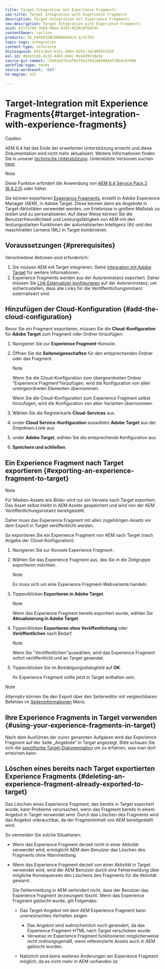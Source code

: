 ```yaml
---
title: Target-Integration mit Experience Fragments
seo-title: Target Integration with Experience Fragments
description: Target-Integration mit Experience Fragments
seo-description: Target Integration with Experience Fragments
uuid: 621f57d4-3b8d-49ea-b193-8530c8fbd74e
contentOwner: carlino
products: SG_EXPERIENCEMANAGER/6.4/SITES
topic-tags: integration
content-type: reference
discoiquuid: 6911c8e3-b12c-466e-8255-5dcd09557d35
exl-id: dbde3cb6-4132-4462-bd4c-0e4439110e2e
source-git-commit: c5b816d74c6f02f85476d16868844f39b4c47996
workflow-type: tm+mt
source-wordcount: '683'
ht-degree: 31%

---
```


# Target-Integration mit Experience Fragments{#target-integration-with-experience-fragments}

>[!CAUTION]
>
>AEM 6.4 hat das Ende der erweiterten Unterstützung erreicht und diese Dokumentation wird nicht mehr aktualisiert. Weitere Informationen finden Sie in unserer [technische Unterstützung](https://helpx.adobe.com/de/support/programs/eol-matrix.html). Unterstützte Versionen suchen [here](https://experienceleague.adobe.com/docs/?lang=de).

>[!NOTE]
>
>Diese Funktion erfordert die Anwendung von [AEM 6.4 Service Pack 2 (6.4.2.0)](/help/release-notes/sp-release-notes.md) oder höher.

Sie können exportieren [Experience Fragments](/help/sites-authoring/experience-fragments.md), erstellt in Adobe Experience Manager (AEM), in Adobe Target. Diese können dann als Angebote in Target-Aktivitäten verwendet werden, um Erlebnisse in großem Maßstab zu testen und zu personalisieren. Auf diese Weise können Sie die Benutzerfreundlichkeit und Leistungsfähigkeit von AEM mit den leistungsstarken Funktionen der automatisierten Intelligenz (AI) und des maschinellen Lernens (ML) in Target kombinieren.

## Voraussetzungen {#prerequisites}

Verschiedene Aktionen sind erforderlich:

1. Sie müssen AEM mit Target integrieren. Siehe [Integration mit Adobe Target](/help/sites-administering/target.md) für weitere Informationen.
1. Experience Fragments werden aus der Autoreninstanz exportiert. Daher müssen Sie [Link Externalizer konfigurieren](/help/sites-developing/externalizer.md) auf der Autoreninstanz, um sicherzustellen, dass alle Links für die Veröffentlichungsinstanz externalisiert sind.

## Hinzufügen der Cloud-Konfiguration {#add-the-cloud-configuration}

Bevor Sie ein Fragment exportieren, müssen Sie die **Cloud-Konfiguration** für **Adobe Target** zum Fragment oder Ordner hinzufügen:

1. Navigieren Sie zur **Experience Fragment**-Konsole.
1. Öffnen Sie die **Seiteneigenschaften** für den entsprechenden Ordner oder das Fragment.

   >[!NOTE]
   >
   >Wenn Sie die Cloud-Konfiguration zum übergeordneten Ordner &quot;Experience Fragment&quot;hinzufügen, wird die Konfiguration von allen untergeordneten Elementen übernommen.
   >
   >Wenn Sie die Cloud-Konfiguration zum Experience Fragment selbst hinzufügen, wird die Konfiguration von allen Varianten übernommen.

1. Wählen Sie die Registerkarte **Cloud-Services** aus.

1. under **Cloud Service-Konfiguration** auswählen **Adobe Target** aus der Dropdown-Liste aus.
1. under **Adobe Target**, wählen Sie die entsprechende Konfiguration aus.

1. **Speichern und schließen**.

## Ein Experience Fragment nach Target exportieren {#exporting-an-experience-fragment-to-target}

>[!NOTE]
>
>Für Medien-Assets wie Bilder wird nur ein Verweis nach Target exportiert. Das Asset selbst bleibt in AEM Assets gespeichert und wird von der AEM Veröffentlichungsinstanz bereitgestellt.
>
>Daher muss das Experience Fragment mit allen zugehörigen Assets vor dem Export in Target veröffentlicht werden.

So exportieren Sie ein Experience Fragment von AEM nach Target (nach Angabe der Cloud-Konfiguration):

1. Navigieren Sie zur Konsole Experience Fragment .
1. Wählen Sie das Experience Fragment aus, das Sie in die Zielgruppe exportieren möchten.

   >[!NOTE]
   >
   >Es muss sich um eine Experience Fragment-Webvariante handeln.

1. Tippen/klicken **Exportieren in Adobe Target**.

   >[!NOTE]
   >
   >Wenn das Experience Fragment bereits exportiert wurde, wählen Sie **Aktualisierung in Adobe Target**.

1. Tippen/klicken **Exportieren ohne Veröffentlichung** oder **Veröffentlichen** nach Bedarf.

   >[!NOTE]
   >
   >Wenn Sie &quot;Veröffentlichen&quot;auswählen, wird das Experience Fragment sofort veröffentlicht und an Target gesendet.

1. Tippen/klicken Sie im Bestätigungsdialogfeld auf **OK**.

   Ihr Experience Fragment sollte jetzt in Target enthalten sein.

>[!NOTE]
>
>Alternativ können Sie den Export über den Seiteneditor mit vergleichbaren Befehlen im [Seiteninformationen](/help/sites-authoring/author-environment-tools.md#page-information) Menü.

## Ihre Experience Fragments in Target verwenden {#using-your-experience-fragments-in-target}

Nach dem Ausführen der zuvor genannten Aufgaben wird das Experience Fragment auf der Seite „Angebote“ in Target angezeigt. Bitte schauen Sie sich die [spezifische Target-Dokumentation](https://experiencecloud.adobe.com/resources/help/de_DE/target/target/aem-experience-fragments.html) um zu erfahren, was man dort erreichen kann.

## Löschen eines bereits nach Target exportierten Experience Fragments {#deleting-an-experience-fragment-already-exported-to-target}

Das Löschen eines Experience Fragment, das bereits in Target exportiert wurde, kann Probleme verursachen, wenn das Fragment bereits in einem Angebot in Target verwendet wird. Durch das Löschen des Fragments wird das Angebot unbrauchbar, da der Fragmentinhalt von AEM bereitgestellt wird.

So vermeiden Sie solche Situationen:

* Wenn das Experience Fragment derzeit nicht in einer Aktivität verwendet wird, ermöglicht AEM dem Benutzer das Löschen des Fragments ohne Warnmeldung.
* Wenn das Experience Fragment derzeit von einer Aktivität in Target verwendet wird, wird der AEM Benutzer durch eine Fehlermeldung über mögliche Konsequenzen des Löschens des Fragments für die Aktivität gewarnt.

   Die Fehlermeldung in AEM verhindert nicht, dass der Benutzer das Experience Fragment (erzwungen) löscht. Wenn das Experience Fragment gelöscht wurde, gilt Folgendes:

   * Das Target-Angebot mit dem AEM Experience Fragment kann unerwünschtes Verhalten zeigen

      * Das Angebot wird wahrscheinlich noch gerendert, da das Experience Fragment-HTML nach Target verschoben wurde
      * Verweise im Experience Fragment funktionieren möglicherweise nicht ordnungsgemäß, wenn referenzierte Assets auch in AEM gelöscht wurden.
   * Natürlich sind keine weiteren Änderungen am Experience Fragment möglich, da es nicht mehr in AEM vorhanden ist.
